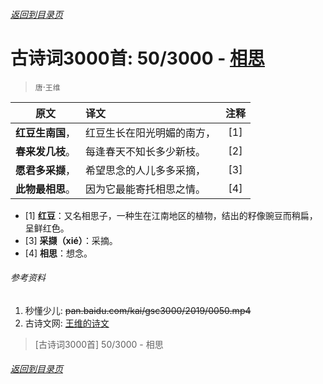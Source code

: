 ###### [返回到目录页](../../gsc3000/index/0001-0100.md)

# 古诗词3000首: 50/3000 - [相思](https://so.gushiwen.org/shiwenv_f324eea45183.aspx)
> `唐`·`王维`

|原文 |译文 |注释 |
|:---:|:----|:---:|
|**红豆生南国**，|红豆生长在阳光明媚的南方，|[1]|
|**春来发几枝**。|每逢春天不知长多少新枝。|[2]|
|**愿君多采撷**，|希望思念的人儿多多采摘，|[3]|
|**此物最相思**。|因为它最能寄托相思之情。|[4]|

* [1] **红豆**：又名相思子，一种生在江南地区的植物，结出的籽像豌豆而稍扁，呈鲜红色。
* [3] **采撷（xié）**：采摘。
* [4] **相思**：想念。

###### 参考资料
1. 秒懂少儿: ~~pan.baidu.com/kai/gsc3000/2019/0050.mp4~~
1. 古诗文网: [王维的诗文](https://so.gushiwen.org/authorv_52fceee85532.aspx)

> [古诗词3000首] 50/3000 - 相思

###### [返回到目录页](../../gsc3000/index/0001-0100.md)
